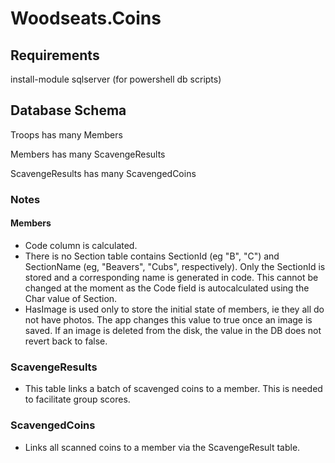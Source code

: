 # Woodseats.Coins

## Requirements
install-module sqlserver (for powershell db scripts)

## Database Schema

Troops has many Members

Members has many ScavengeResults

ScavengeResults has many ScavengedCoins

### Notes
#### Members
* Code column is calculated.
* There is no Section table contains SectionId (eg "B", "C") and SectionName (eg, "Beavers", "Cubs", respectively). Only the SectionId is stored and a corresponding name is generated in code. This cannot be changed at the moment as the Code field is autocalculated using the Char value of Section.
* HasImage is used only to store the initial state of members, ie they all do not have photos. The app changes this value to true once an image is saved. If an image is deleted from the disk, the value in the DB does not revert back to false.

### ScavengeResults
* This table links a batch of scavenged coins to a member. This is needed to facilitate group scores.
  
### ScavengedCoins
* Links all scanned coins to a member via the ScavengeResult table.